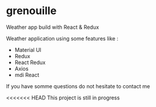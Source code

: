 # grenouille
Weather app build with React & Redux


Weather application using some features like :
- Material UI
- Redux
- React Redux
- Axios
- mdi React

If you have somme questions do not hesitate to contact me

<<<<<<< HEAD
This project is still in progress
